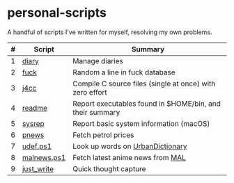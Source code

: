 # personal-scripts
A handful of scripts I've written for myself, resolving my own problems.

|# |Script|Summary|
|--|------|-------|
|1 |[diary](diary)|Manage diaries|
|2 |[fuck](fuck)|Random a line in fuck database|
|3 |[j4cc](j4cc)|Compile C source files (single at once) with zero effort|
|4 |[readme](readme)|Report executables found in $HOME/bin, and their summary|
|5 |[sysrep](sysrep)|Report basic system information (macOS)|
|6 |[pnews](pnews)|Fetch petrol prices|
|7 |[udef.ps1](udef.ps1)|Look up words on [UrbanDictionary](https://www.urbandictionary.com)|
|8 |[malnews.ps1](malnews.ps1)|Fetch latest anime news from [MAL](https://myanimelist.net)|
|9 |[just_write](just_write)|Quick thought capture|
